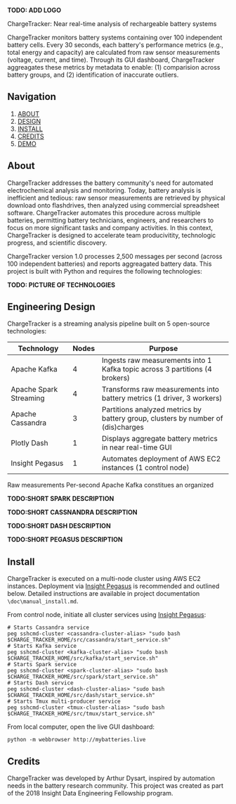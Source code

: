 **TODO: ADD LOGO**

ChargeTracker: Near real-time analysis of rechargeable battery systems

ChargeTracker monitors battery systems containing over 100 independent battery cells. Every 30 seconds, each battery's performance metrics (e.g., total energy and capacity) are calculated from raw sensor measurements (voltage, current, and time). Through its GUI dashboard, ChargeTracker aggreagates these metrics by metadata to enable: (1) comparision across battery groups, and (2) identification of inaccurate outliers.

## Navigation
1. [ABOUT](README.md#About)
2. [DESIGN](README.md#Engineering-Design)
3. [INSTALL](README.md#Install)
4. [CREDITS](README.md#Credits)
5. [DEMO](http://mybatteries.live)

## About
ChargeTracker addresses the battery community's need for automated electrochemical analysis and monitoring. Today, battery analysis is inefficient and tedious: raw sensor measurements are retrieved by physical download onto flashdrives, then analyzed using commercial spreadsheet software. ChargeTracker automates this procedure across multiple batteries, permitting battery technicians, engineers, and researchers to focus on more significant tasks and company activities. In this context, ChargeTracker is designed to accelerate team producivitity, technologic progress, and scientific discovery.

ChargeTracker version 1.0 processes 2,500 messages per second (across 100 independent batteries) and reports aggreagated battery data. This project is built with Python and requires the following technologies:

**TODO: PICTURE OF TECHNOLOGIES**


## Engineering Design
ChargeTracker is a streaming analysis pipeline built on 5 open-source technologies:

| Technology             | Nodes | Purpose                                                                          |
|------------------------|-------|----------------------------------------------------------------------------------|
| Apache Kafka           |   4   | Ingests raw measurements into 1 Kafka topic across 3 partitions (4 brokers)      |
| Apache Spark Streaming |   4   | Transforms raw measurements into battery metrics (1 driver, 3 workers)           |
| Apache Cassandra       |   3   | Partitions analyzed metrics by battery group, clusters by number of (dis)charges |
| Plotly Dash            |   1   | Displays aggregate battery metrics in near real-time GUI                         |
| Insight Pegasus        |   1   | Automates deployment of AWS EC2 instances (1 control node)                       |

Raw measurements Per-second Apache Kafka constitues an organized 

**TODO:SHORT SPARK DESCRIPTION**

**TODO:SHORT CASSNANDRA DESCRIPTION**

**TODO:SHORT DASH DESCRIPTION**

**TODO:SHORT PEGASUS DESCRIPTION**


## Install
ChargeTracker is executed on a multi-node cluster using AWS EC2 instances. Deployment via [Insight Pegasus](https://github.com/InsightDataScience/pegasus) is recommended and outlined below. Detailed instructions are available in project documentation `\doc\manual_install.md`.

From control node, initiate all cluster services using [Insight Pegasus](https://github.com/InsightDataScience/pegasus):
```
# Starts Cassandra service
peg sshcmd-cluster <cassandra-cluster-alias> "sudo bash $CHARGE_TRACKER_HOME/src/cassandra/start_service.sh"
# Starts Kafka service
peg sshcmd-cluster <kafka-cluster-alias> "sudo bash $CHARGE_TRACKER_HOME/src/kafka/start_service.sh"
# Starts Spark service
peg sshcmd-cluster <spark-cluster-alias> "sudo bash $CHARGE_TRACKER_HOME/src/spark/start_service.sh"
# Starts Dash service
peg sshcmd-cluster <dash-cluster-alias> "sudo bash $CHARGE_TRACKER_HOME/src/dash/start_service.sh"
# Starts Tmux multi-producer service
peg sshcmd-cluster <tmux-cluster-alias> "sudo bash $CHARGE_TRACKER_HOME/src/tmux/start_service.sh"
```

From local computer, open the live GUI dashboard:
```
python -m webbrowser http://mybatteries.live
```


## Credits
ChargeTracker was developed by Arthur Dysart, inspired by automation needs in the battery research community. This project was created as part of the 2018 Insight Data Engineering Fellowship program.